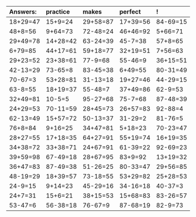 | Answers: | practice | makes | perfect | ! |
| :--- | :--- | :--- | :--- | :--- |
| 18+29=47 | 15+9=24 | 29+58=87 | 17+39=56 | 84-69=15 | 
| 48+8=56 | 9+64=73 | 72-48=24 | 46+46=92 | 5+66=71 | 
| 29+49=78 | 14+28=42 | 63-24=39 | 45-7=38 | 57+8=65 | 
| 6+79=85 | 44+17=61 | 59+18=77 | 32+19=51 | 7+56=63 | 
| 29+23=52 | 23+38=61 | 77-9=68 | 55-46=9 | 36+15=51 | 
| 42-13=29 | 73-65=8 | 83-45=38 | 6+49=55 | 80-31=49 | 
| 70-67=3 | 53+28=81 | 31-13=18 | 19+27=46 | 44-29=15 | 
| 63-8=55 | 18+19=37 | 55-48=7 | 37+49=86 | 62-9=53 | 
| 32+49=81 | 10-5=5 | 95-27=68 | 75-7=68 | 87-48=39 | 
| 24+29=53 | 70-11=59 | 28+45=73 | 26+57=83 | 92-88=4 | 
| 62-13=49 | 15+57=72 | 50-13=37 | 31-29=2 | 81-76=5 | 
| 76+8=84 | 9+16=25 | 34+47=81 | 5+18=23 | 70-23=47 | 
| 28+27=55 | 17+18=35 | 64+27=91 | 55+19=74 | 16+19=35 | 
| 34+38=72 | 33+38=71 | 24+67=91 | 61-39=22 | 92-69=23 | 
| 39+59=98 | 67-49=18 | 28+67=95 | 83+9=92 | 13+19=32 | 
| 36+47=83 | 87-49=38 | 51-26=25 | 80-33=47 | 29+56=85 | 
| 48-19=29 | 18+39=57 | 73-18=55 | 53+29=82 | 25+28=53 | 
| 24-9=15 | 9+14=23 | 45-29=16 | 34-16=18 | 40-37=3 | 
| 24+7=31 | 15+6=21 | 38+15=53 | 15+68=83 | 83-26=57 | 
| 53-47=6 | 56-38=18 | 76-67=9 | 87-68=19 | 82-9=73 | 
